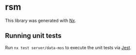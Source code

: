 # rsm

This library was generated with [Nx](https://nx.dev).

## Running unit tests

Run `nx test server/data-mos` to execute the unit tests via [Jest](https://jestjs.io).
